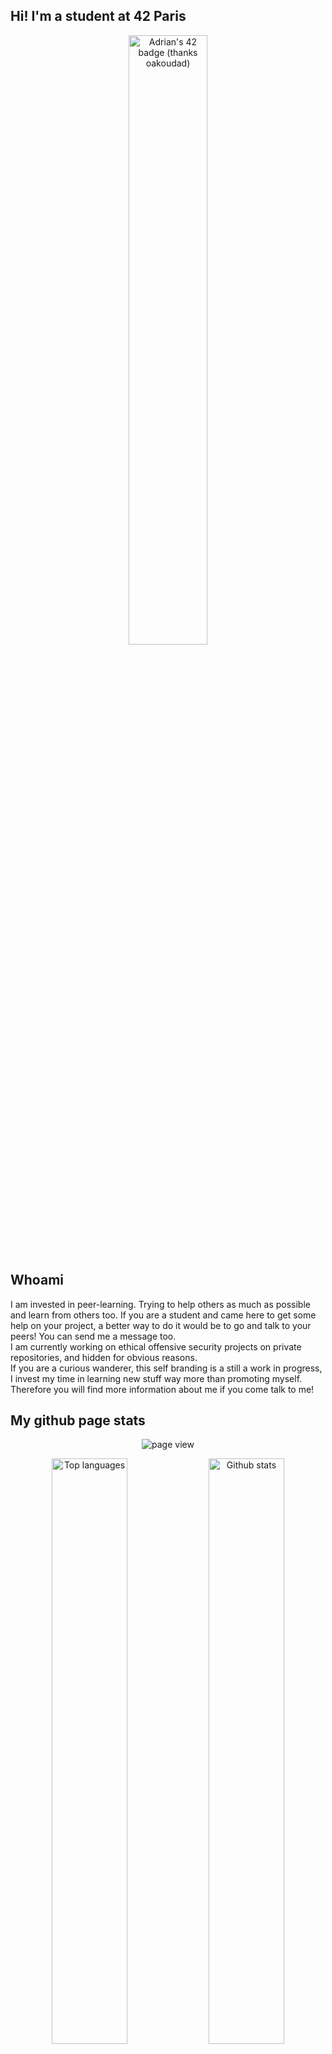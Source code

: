 ## Hi! I'm a student at 42 Paris

<p align="center">
	<a href="https://github.com/oakoudad/badge42">
		<img align="center" 
			width="50%"
			alt="Adrian's 42 badge (thanks oakoudad)"
			src="https://badge.mediaplus.ma/darkblue/aweaver?1337Badge=off&UM6P=off"
		/>
	</a>
</p>

## Whoami

I am invested in peer-learning. Trying to help others as much as possible and learn from others too.
If you are a student and came here to get some help on your project, a better way to do it would be to go and talk to your peers! You can send me a message too.  
I am currently working on ethical offensive security projects on private repositories, and hidden for obvious reasons.  
If you are a curious wanderer, this self branding is a still a work in progress, I invest my time in learning new stuff way more than promoting myself.
Therefore you will find more information about me if you come talk to me!


## My github page stats
<p align="center">
	<!-- page view -->
	<img align="center"
		alt="page view"
		src="https://komarev.com/ghpvc/?username=AdrianWeaver&style=for-the-badge&abbreviated=true"
	/>
</p>

<div align="center">
	<p align="center">
		<img
			width="49%"
			alt="Top languages"
			loading="eager"
			src="https://github-readme-stats-git-master-aweavers-projects.vercel.app/api/top-langs/?username=adrianweaver&hide=java,html,css,roff&layout=compact&theme=tokyonight&hide_title=false"
		/>
		<img 
			width="49%"
			alt="Github stats"
			loading="eager"
			src="https://github-readme-stats-git-master-aweavers-projects.vercel.app/api?username=adrianweaver&theme=tokyonight&show_icons=true&hide_rank=true&hide=issues&hide_title=false"
		/>
</div>
